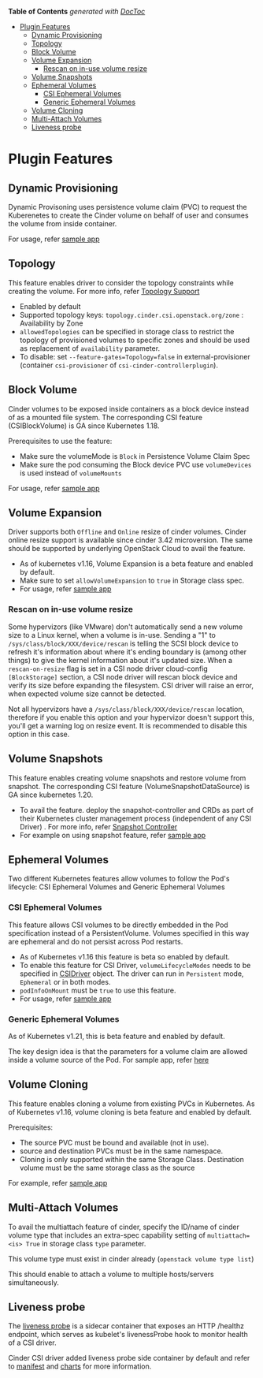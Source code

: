 <!-- START doctoc generated TOC please keep comment here to allow auto update -->
<!-- DON'T EDIT THIS SECTION, INSTEAD RE-RUN doctoc TO UPDATE -->
**Table of Contents**  *generated with [DocToc](https://github.com/thlorenz/doctoc)*

- [Plugin Features](#plugin-features)
  - [Dynamic Provisioning](#dynamic-provisioning)
  - [Topology](#topology)
  - [Block Volume](#block-volume)
  - [Volume Expansion](#volume-expansion)
    - [Rescan on in-use volume resize](#rescan-on-in-use-volume-resize)
  - [Volume Snapshots](#volume-snapshots)
  - [Ephemeral Volumes](#ephemeral-volumes)
    - [CSI Ephemeral Volumes](#csi-ephemeral-volumes)
    - [Generic Ephemeral Volumes](#generic-ephemeral-volumes)
  - [Volume Cloning](#volume-cloning)
  - [Multi-Attach Volumes](#multi-attach-volumes)
  - [Liveness probe](#liveness-probe)

<!-- END doctoc generated TOC please keep comment here to allow auto update -->

# Plugin Features

## Dynamic Provisioning

Dynamic Provisoning uses persistence volume claim (PVC) to request the Kuberenetes to create the Cinder volume on behalf of user and consumes the volume from inside container.

For usage, refer [sample app](./examples.md#dynamic-volume-provisioning)  

## Topology

This feature enables driver to consider the topology constraints while creating the volume. For more info, refer [Topology Support](https://github.com/kubernetes-csi/external-provisioner/blob/master/README.md#topology-support)

* Enabled by default
* Supported topology keys:
  `topology.cinder.csi.openstack.org/zone` : Availability by Zone
* `allowedTopologies` can be specified in storage class to restrict the topology of provisioned volumes to specific zones and should be used as replacement of `availability` parameter.
* To disable: set `--feature-gates=Topology=false` in external-provisioner (container `csi-provisioner` of `csi-cinder-controllerplugin`).

## Block Volume

Cinder volumes to be exposed inside containers as a block device instead of as a mounted file system. The corresponding CSI feature (CSIBlockVolume) is GA since Kubernetes 1.18.

Prerequisites to use the feature:
* Make sure the volumeMode is `Block` in Persistence Volume Claim Spec
* Make sure the pod consuming the Block device PVC use `volumeDevices` is used instead of `volumeMounts`

For usage, refer [sample app](./examples.md#using-block-volume)

## Volume Expansion

Driver supports both `Offline` and `Online` resize of cinder volumes. Cinder online resize support is available since cinder 3.42 microversion. 
The same should be supported by underlying OpenStack Cloud to avail the feature.

* As of kubernetes v1.16, Volume Expansion is a beta feature and enabled by default.
* Make sure to set `allowVolumeExpansion` to `true` in Storage class spec.
* For usage, refer [sample app](./examples.md#volume-expansion-example)

### Rescan on in-use volume resize

Some hypervizors (like VMware) don't automatically send a new volume size to a Linux kernel, when a volume is in-use. Sending a "1" to `/sys/class/block/XXX/device/rescan` is telling the SCSI block device to refresh it's information about where it's ending boundary is (among other things) to give the kernel information about it's updated size. When a `rescan-on-resize` flag is set in a CSI node driver cloud-config `[BlockStorage]` section, a CSI node driver will rescan block device and verify its size before expanding the filesystem. CSI driver will raise an error, when expected volume size cannot be detected.

Not all hypervizors have a `/sys/class/block/XXX/device/rescan` location, therefore if you enable this option and your hypervizor doesn't support this, you'll get a warning log on resize event. It is recommended to disable this option in this case.

## Volume Snapshots

This feature enables creating volume snapshots and restore volume from snapshot. The corresponding CSI feature (VolumeSnapshotDataSource) is GA since kubernetes 1.20.

* To avail the feature. deploy the snapshot-controller and CRDs as part of their Kubernetes cluster management process (independent of any CSI Driver) . For more info, refer [Snapshot Controller](https://kubernetes-csi.github.io/docs/snapshot-controller.html)
* For example on using snapshot feature, refer [sample app](./examples#snapshot-create-and-restore)

## Ephemeral Volumes

Two different Kubernetes features allow volumes to follow the Pod's lifecycle: CSI Ephemeral Volumes and Generic Ephemeral Volumes

### CSI Ephemeral Volumes

This feature allows CSI volumes to be directly embedded in the Pod specification instead of a PersistentVolume. Volumes specified in this way are ephemeral and do not persist across Pod restarts.

* As of Kubernetes v1.16 this feature is beta so enabled by default. 
* To enable this feature for CSI Driver, `volumeLifecycleModes` needs to be specified in [CSIDriver](../../manifests/cinder-csi-plugin/csi-cinder-driver.yaml) object. The driver can run in `Persistent` mode, `Ephemeral` or in both modes.
* `podInfoOnMount` must be `true` to use this feature.
* For usage, refer [sample app](./examples.md#deploy-app-using-inline-volumes)

### Generic Ephemeral Volumes

As of Kubernetes v1.21, this is beta feature and enabled by default.

The key design idea is that the parameters for a volume claim are allowed inside a volume source of the Pod. For sample app, refer [here](../../examples/cinder-csi-plugin/ephemeral/generic-ephemeral-volumes.yaml)

## Volume Cloning

This feature enables cloning a volume from existing PVCs in Kubernetes. As of Kubernetes v1.16, volume cloning is beta feature and enabled by default.

Prerequisites:
* The source PVC must be bound and available (not in use).
* source and destination PVCs must be in the same namespace.
* Cloning is only supported within the same Storage Class. Destination volume must be the same storage class as the source

For example, refer [sample app](../../examples/cinder-csi-plugin/clone)

## Multi-Attach Volumes

To avail the multiattach feature of cinder, specify the ID/name of cinder volume type that includes an extra-spec capability setting of `multiattach=<is> True` in storage class `type` parameter.

This volume type must exist in cinder already (`openstack volume type list`)

This should enable to attach a volume to multiple hosts/servers simultaneously.

## Liveness probe

The [liveness probe](https://github.com/kubernetes-csi/livenessprobe) is a sidecar container that exposes an HTTP /healthz endpoint, which serves as kubelet's livenessProbe hook to monitor health of a CSI driver.

Cinder CSI driver added liveness probe side container by default and refer to [manifest](../../manifests/cinder-csi-plugin/cinder-csi-controllerplugin.yaml) and [charts](../../charts/cinder-csi-plugin) for more information.

